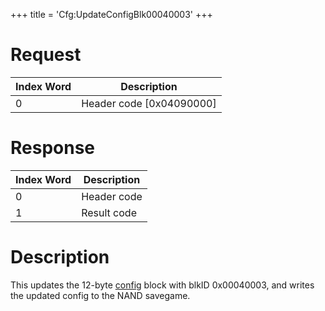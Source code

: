 +++
title = 'Cfg:UpdateConfigBlk00040003'
+++

# Request

| Index Word | Description                |
|------------|----------------------------|
| 0          | Header code \[0x04090000\] |

# Response

| Index Word | Description |
|------------|-------------|
| 0          | Header code |
| 1          | Result code |

# Description

This updates the 12-byte [config](Config_Savegame "wikilink") block with
blkID 0x00040003, and writes the updated config to the NAND savegame.